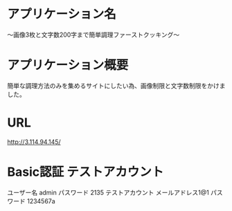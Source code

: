 # アプリケーション名
〜画像3枚と文字数200字まで簡単調理ファーストクッキング〜
# アプリケーション概要
簡単な調理方法のみを集めるサイトにしたい為、画像制限と文字数制限をかけました。
# URL
http://3.114.94.145/
# Basic認証 テストアカウント
ユーザー名  admin パスワード 2135
テストアカウント メールアドレス1@1 パスワード 1234567a

